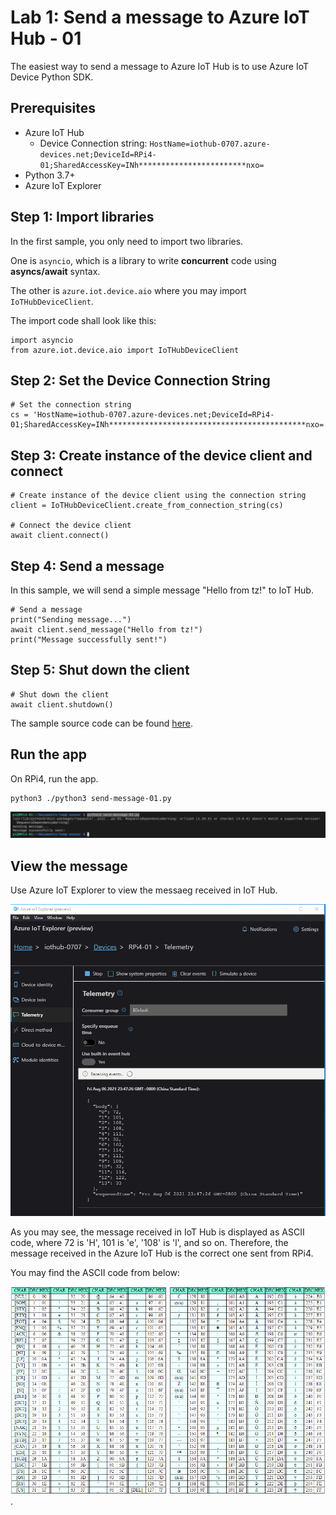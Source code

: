 # Lab 1: Send a message to Azure IoT Hub - 01


The easiest way to send a message to Azure IoT Hub is to use Azure IoT Device Python SDK.

## Prerequisites
- Azure IoT Hub
  - Device Connection string: `HostName=iothub-0707.azure-devices.net;DeviceId=RPi4-01;SharedAccessKey=INh************************nxo=`
- Python 3.7+
- Azure IoT Explorer

## Step 1: Import libraries

In the first sample, you only need to import two libraries. 

One is `asyncio`, which is a library to write **concurrent** code using **asyncs/await** syntax.

The other is `azure.iot.device.aio` where you may import `IoTHubDeviceClient`.

The import code shall look like this:

```
import asyncio
from azure.iot.device.aio import IoTHubDeviceClient
```

## Step 2: Set the Device Connection String

```
# Set the connection string
cs = 'HostName=iothub-0707.azure-devices.net;DeviceId=RPi4-01;SharedAccessKey=INh********************************************nxo='
```

## Step 3: Create instance of the device client and connect

```
# Create instance of the device client using the connection string
client = IoTHubDeviceClient.create_from_connection_string(cs)

# Connect the device client
await client.connect()
```

## Step 4: Send a message

In this sample, we will send a simple message "Hello from tz!" to IoT Hub.

```
# Send a message
print("Sending message...")
await client.send_message("Hello from tz!")
print("Message successfully sent!")
```

## Step 5: Shut down the client

```
# Shut down the client
await client.shutdown()
```

The sample source code can be found [here](sources/send-messge-01.py).

## Run the app

On RPi4, run the app.

```
python3 ./python3 send-message-01.py
```

![](images/send-msg-01.png)

## View the message 

Use Azure IoT Explorer to view the messaeg received in IoT Hub.

![](images/view-msg-01.png)

As you may see, the message received in IoT Hub is displayed as ASCII code, where 72 is 'H', 101 is 'e', '108' is 'l', and so on. Therefore, the message received in the Azure IoT Hub is the correct one sent from RPi4.

You may find the ASCII code from below:

![](images/ascii-code.png).

<END>






